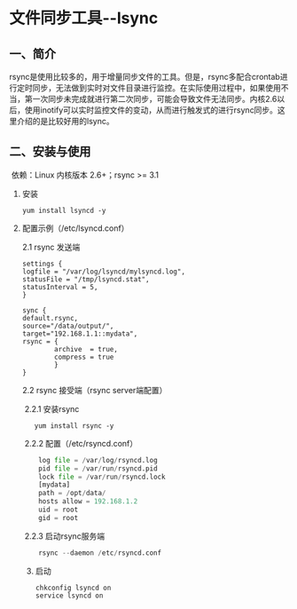 # 文件同步工具--lsync

## 一、简介

​    rsync是使用比较多的，用于增量同步文件的工具。但是，rsync多配合crontab进行定时同步，无法做到实时对文件目录进行监控。在实际使用过程中，如果使用不当，第一次同步未完成就进行第二次同步，可能会导致文件无法同步。内核2.6以后，使用inotify可以实时监控文件的变动，从而进行触发式的进行rsync同步。这里介绍的是比较好用的lsync。

## 二、安装与使用

​    依赖：Linux 内核版本 2.6+；rsync >= 3.1

   1. 安装

      ```
      yum install lsyncd -y
      ```

2. 配置示例（/etc/lsyncd.conf）  

   2.1 rsync 发送端

   ```
   settings {
   logfile = "/var/log/lsyncd/mylsyncd.log",
   statusFile = "/tmp/lsyncd.stat",
   statusInterval = 5,
   }
   
   sync {
   default.rsync,
   source="/data/output/",
   target="192.168.1.1::mydata",
   rsync = {
           archive  = true,
           compress = true
           }
   }
   ```

    2.2 rsync 接受端（rsync server端配置）

   ​    2.2.1 安装rsync

   ```
      yum install rsync -y
   ```

   ​    2.2.2 配置（/etc/rsyncd.conf） 

   ```python
       log file = /var/log/rsyncd.log
       pid file = /var/run/rsyncd.pid
       lock file = /var/run/rsyncd.lock
       [mydata]
       path = /opt/data/
       hosts allow = 192.168.1.2
       uid = root
       gid = root
   ```

   ​     2.2.3 启动rsync服务端      

   ```python
       rsync --daemon /etc/rsyncd.conf  
   ```

   3. 启动

      ```
      chkconfig lsyncd on
      service lsyncd on
      ```

      

   